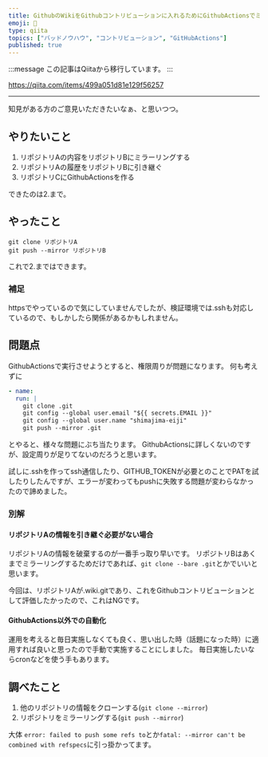 ```yaml
---
title: GithubのWikiをGithubコントリビューションに入れるためにGithubActionsでミラーリングしたかった
emoji: 📝
type: qiita
topics: ["バッドノウハウ", "コントリビューション", "GitHubActions"]
published: true
---
```


:::message
この記事はQiitaから移行しています。
:::

https://qiita.com/items/499a051d81e129f56257

---

知見がある方のご意見いただきたいなぁ、と思いつつ。

## やりたいこと
1. リポジトリAの内容をリポジトリBにミラーリングする
1. リポジトリAの履歴をリポジトリBに引き継ぐ
1. リポジトリCにGithubActionsを作る

できたのは2.まで。

## やったこと
```
git clone リポジトリA
git push --mirror リポジトリB
```

これで2.まではできます。

### 補足
httpsでやっているので気にしていませんでしたが、検証環境では.sshも対応しているので、もしかしたら関係があるかもしれません。

## 問題点
GithubActionsで実行させようとすると、権限周りが問題になります。
何も考えずに

``` GithubAction.yml
- name:
  run: |
    git clone .git
    git config --global user.email "${{ secrets.EMAIL }}"
    git config --global user.name "shimajima-eiji"
    git push --mirror .git
```

とやると、様々な問題にぶち当たります。
GithubActionsに詳しくないのですが、設定周りが足りてないのだろうと思います。

試しに.sshを作ってssh通信したり、GITHUB_TOKENが必要とのことでPATを試したりしたんですが、エラーが変わってもpushに失敗する問題が変わらなかったので諦めました。

### 別解
#### リポジトリAの情報を引き継ぐ必要がない場合
リポジトリAの情報を破棄するのが一番手っ取り早いです。
リポジトリBはあくまでミラーリングするためだけであれば、`git clone --bare .git`とかでいいと思います。

今回は、リポジトリAが.wiki.gitであり、これをGithubコントリビューションとして評価したかったので、これはNGです。

#### GithubActions以外での自動化
運用を考えると毎日実施しなくても良く、思い出した時（話題になった時）に適用すれば良いと思ったので手動で実施することにしました。
毎日実施したいならcronなどを使う手もあります。

## 調べたこと
1. 他のリポジトリの情報をクローンする(`git clone --mirror`)
1. リポジトリをミラーリングする(`git push --mirror`)

大体 `error: failed to push some refs to`とか`fatal: --mirror can't be combined with refspecs`に引っ掛かってます。

